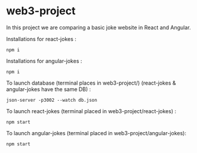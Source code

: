 # web3-project

In this project we are comparing a basic joke website in React and Angular.

Installations for react-jokes :

```
npm i
```

Installations for angular-jokes :

```
npm i
```

To launch database (terminal places in web3-project/) 
(react-jokes & angular-jokes have the same DB) :
```
json-server -p3002 --watch db.json
```

To launch react-jokes (terminal placed in web3-project/react-jokes) : 

```
npm start
```

To launch angular-jokes (terminal placed in web3-project/angular-jokes): 

```
npm start
```
